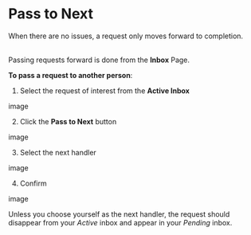 # Pass to Next

When there are no issues, a request only moves forward to completion.
<br/><br/>

Passing requests forward is done from the **Inbox** Page.

**To pass a request to another person**:

1. Select the request of interest from the **Active Inbox**

image

2. Click the **Pass to Next** button

image

3. Select the next handler

image

4. Confirm

image

Unless you choose yourself as the next handler, the request should disappear from your _Active_ inbox and appear in your _Pending_ inbox.

